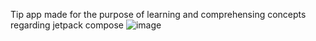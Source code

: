 Tip app made for the purpose of learning and comprehensing concepts regarding jetpack compose
![image](https://github.com/ruturaj-gh/TipAppJetpackCompose/assets/83021083/b2eca244-9fd0-4c46-9d5d-922a2ad912b2)
